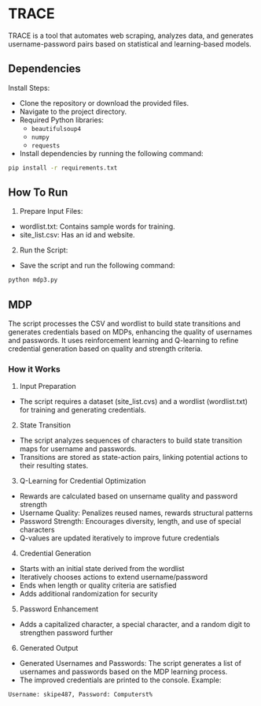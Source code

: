 # TRACE

TRACE is a tool that automates web scraping, analyzes data, and generates username-password pairs based on statistical and learning-based models.

## Dependencies

Install Steps:
-	Clone the repository or download the provided files.
-	Navigate to the project directory.
- Required Python libraries:
  - `beautifulsoup4`
  - `numpy`
  - `requests`
- Install dependencies by running the following command: 
```bash
pip install -r requirements.txt
```

## How To Run
1.	Prepare Input Files:
-	wordlist.txt: Contains sample words for training.
-	site_list.csv: Has an id and website.
2.	Run the Script:
-	Save the script and run the following command:
```bash
python mdp3.py
```
## MDP 
The script processes the CSV and wordlist to build state transitions and generates credentials based on MDPs, enhancing the quality of usernames and passwords. It uses reinforcement learning and Q-learning to refine credential generation based on quality and strength criteria.

### How it Works
1. Input Preparation
- The script requires a dataset (site_list.cvs) and a wordlist (wordlist.txt) for training and generating credentials.
2. State Transition
- The script analyzes sequences of characters to build state transition maps for username and passwords.
- Transitions are stored as state-action pairs, linking potential actions to their resulting states.
3. Q-Learning for Credential Optimization
- Rewards are calculated based on unsername quality and password strength
- Username Quality: Penalizes reused names, rewards structural patterns
- Password Strength: Encourages diversity, length, and use of special characters
- Q-values are updated iteratively to improve future credentials
4. Credential Generation
- Starts with an initial state derived from the wordlist
- Iteratively chooses actions to extend username/password
- Ends when length or quality criteria are satisfied
- Adds additional randomization for security
5. Password Enhancement
- Adds a capitalized character, a special character, and a random digit to strengthen password further
6. Generated Output
-	Generated Usernames and Passwords: The script generates a list of usernames and passwords based on the MDP learning process.
-	The improved credentials are printed to the console.
Example: 
```bash
Username: skipe487, Password: Computerst%
```
